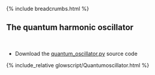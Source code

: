 {% include breadcrumbs.html %}

## The quantum harmonic oscillator
<div class="header_line"><br/></div>

- Download the [quantum_oscillator.py](glowscript/quantum_oscillator.html) source code

{% include_relative glowscript/Quantumoscillator.html %}



